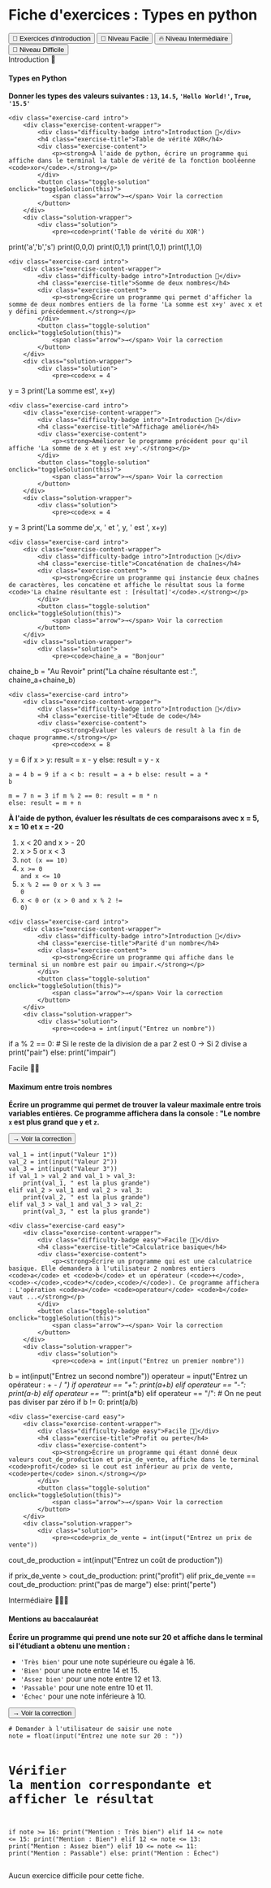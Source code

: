 # Fiche d'exercices : Types en python

<link rel="stylesheet" href="../../../stylesheets/exercise-cards.css">
<script src="../../../stylesheets/exercise-cards.js"></script>

<div class="section-tabs">
    <button class="section-tab" onclick="showSection('intro-section')">🎯 Exercices d'introduction</button>
    <button class="section-tab" onclick="showSection('easy-section')">🌟 Niveau Facile</button>
    <button class="section-tab" onclick="showSection('medium-section')">🔥 Niveau Intermédiaire</button>
    <button class="section-tab" onclick="showSection('hard-section')">🚀 Niveau Difficile</button>
</div>

<div id="intro-section" class="section-content">
<div class="exercise-cards">
    <div class="exercise-card intro">
        <div class="exercise-content-wrapper">
            <div class="difficulty-badge intro">Introduction 🦊</div>
            <h4 class="exercise-title">Types en Python</h4>
            <div class="exercise-content">
                <p><strong>Donner les types des valeurs suivantes : <code>13</code>, <code>14.5</code>, <code>'Hello World!'</code>, <code>True</code>, <code>'15.5'</code></strong></p>
            </div>
        </div>
    </div>

    <div class="exercise-card intro">
        <div class="exercise-content-wrapper">
            <div class="difficulty-badge intro">Introduction 🦊</div>
            <h4 class="exercise-title">Table de vérité XOR</h4>
            <div class="exercise-content">
                <p><strong>À l'aide de python, écrire un programme qui affiche dans le terminal la table de vérité de la fonction booléenne <code>xor</code>.</strong></p>
            </div>
            <button class="toggle-solution" onclick="toggleSolution(this)">
                <span class="arrow">→</span> Voir la correction
            </button>
        </div>
        <div class="solution-wrapper">
            <div class="solution">
                <pre><code>print('Table de vérité du XOR')
print('a','b','s')
print(0,0,0)
print(0,1,1)
print(1,0,1)
print(1,1,0)</code></pre>
            </div>
        </div>
    </div>

    <div class="exercise-card intro">
        <div class="exercise-content-wrapper">
            <div class="difficulty-badge intro">Introduction 🦊</div>
            <h4 class="exercise-title">Somme de deux nombres</h4>
            <div class="exercise-content">
                <p><strong>Écrire un programme qui permet d'afficher la somme de deux nombres entiers de la forme 'La somme est x+y' avec x et y défini précédemment.</strong></p>
            </div>
            <button class="toggle-solution" onclick="toggleSolution(this)">
                <span class="arrow">→</span> Voir la correction
            </button>
        </div>
        <div class="solution-wrapper">
            <div class="solution">
                <pre><code>x = 4
y = 3
print('La somme est', x+y)</code></pre>
            </div>
        </div>
    </div>

    <div class="exercise-card intro">
        <div class="exercise-content-wrapper">
            <div class="difficulty-badge intro">Introduction 🦊</div>
            <h4 class="exercise-title">Affichage amélioré</h4>
            <div class="exercise-content">
                <p><strong>Améliorer le programme précédent pour qu'il affiche 'La somme de x et y est x+y'.</strong></p>
            </div>
            <button class="toggle-solution" onclick="toggleSolution(this)">
                <span class="arrow">→</span> Voir la correction
            </button>
        </div>
        <div class="solution-wrapper">
            <div class="solution">
                <pre><code>x = 4
y = 3
print('La somme de',x, ' et ', y, ' est ', x+y)</code></pre>
            </div>
        </div>
    </div>

    <div class="exercise-card intro">
        <div class="exercise-content-wrapper">
            <div class="difficulty-badge intro">Introduction 🦊</div>
            <h4 class="exercise-title">Concaténation de chaînes</h4>
            <div class="exercise-content">
                <p><strong>Écrire un programme qui instancie deux chaînes de caractères, les concatène et affiche le résultat sous la forme <code>'La chaîne résultante est : [résultat]'</code>.</strong></p>
            </div>
            <button class="toggle-solution" onclick="toggleSolution(this)">
                <span class="arrow">→</span> Voir la correction
            </button>
        </div>
        <div class="solution-wrapper">
            <div class="solution">
                <pre><code>chaine_a = "Bonjour"
chaine_b = "Au Revoir"
print("La chaîne résultante est :", chaine_a+chaine_b)</code></pre>
            </div>
        </div>
    </div>

    <div class="exercise-card intro">
        <div class="exercise-content-wrapper">
            <div class="difficulty-badge intro">Introduction 🦊</div>
            <h4 class="exercise-title">Étude de code</h4>
            <div class="exercise-content">
                <p><strong>Évaluer les valeurs de result à la fin de chaque programme.</strong></p>
                <pre><code>x = 8
y = 6
if x > y:
    result = x - y
else:
    result = y - x</code></pre>
                <pre><code>a = 4
b = 9
if a < b:
    result = a + b
else:
    result = a * b</code></pre>
                <pre><code>m = 7
n = 3
if m % 2 == 0:
    result = m * n
else:
    result = m + n</code></pre>
                <p><strong>À l'aide de python, évaluer les résultats de ces comparaisons avec x = 5, x = 10 et x = -20</strong></p>
                <ol>
                    <li>x < 20 and x > - 20</li>
                    <li>x > 5 or x < 3</li>
                    <li><code>not (x == 10)</code></li>
                    <li><code>x >= 0 and x <= 10</code></li>
                    <li><code>x % 2 == 0 or x % 3 == 0</code></li>
                    <li><code>x < 0 or (x > 0 and x % 2 != 0)</code></li>
                </ol>
            </div>
        </div>
    </div>

    <div class="exercise-card intro">
        <div class="exercise-content-wrapper">
            <div class="difficulty-badge intro">Introduction 🦊</div>
            <h4 class="exercise-title">Parité d'un nombre</h4>
            <div class="exercise-content">
                <p><strong>Écrire un programme qui affiche dans le terminal si un nombre est pair ou impair.</strong></p>
            </div>
            <button class="toggle-solution" onclick="toggleSolution(this)">
                <span class="arrow">→</span> Voir la correction
            </button>
        </div>
        <div class="solution-wrapper">
            <div class="solution">
                <pre><code>a = int(input("Entrez un nombre"))
if a % 2 == 0:  # Si le reste de la division de a par 2 est 0 -> Si 2 divise a
    print("pair")
else:
    print("impair")</code></pre>
            </div>
        </div>
    </div>
</div>
</div>

<div id="easy-section" class="section-content">
<div class="exercise-cards">
    <div class="exercise-card easy">
        <div class="exercise-content-wrapper">
            <div class="difficulty-badge easy">Facile 🦊🦊</div>
            <h4 class="exercise-title">Maximum entre trois nombres</h4>
            <div class="exercise-content">
                <p><strong>Écrire un programme qui permet de trouver la valeur maximale entre trois variables entières. Ce programme affichera dans la console : "Le nombre <code>x</code> est plus grand que <code>y</code> et <code>z</code>.</strong></p>
            </div>
            <button class="toggle-solution" onclick="toggleSolution(this)">
                <span class="arrow">→</span> Voir la correction
            </button>
        </div>
        <div class="solution-wrapper">
            <div class="solution">
                <pre><code>val_1 = int(input("Valeur 1"))
val_2 = int(input("Valeur 2"))
val_3 = int(input("Valeur 3"))
if val_1 > val_2 and val_1 > val_3:
    print(val_1, " est la plus grande")
elif val_2 > val_1 and val_2 > val_3:
    print(val_2, " est la plus grande")
elif val_3 > val_1 and val_3 > val_2:
    print(val_3, " est la plus grande")</code></pre>
            </div>
        </div>
    </div>

    <div class="exercise-card easy">
        <div class="exercise-content-wrapper">
            <div class="difficulty-badge easy">Facile 🦊🦊</div>
            <h4 class="exercise-title">Calculatrice basique</h4>
            <div class="exercise-content">
                <p><strong>Écrire un programme qui est une calculatrice basique. Elle demandera à l'utilisateur 2 nombres entiers <code>a</code> et <code>b</code> et un opérateur (<code>+</code>,<code>-</code>,<code>*</code>,<code>/</code>). Ce programme affichera : L'opération <code>a</code> <code>operateur</code> <code>b</code> vaut ...</strong></p>
            </div>
            <button class="toggle-solution" onclick="toggleSolution(this)">
                <span class="arrow">→</span> Voir la correction
            </button>
        </div>
        <div class="solution-wrapper">
            <div class="solution">
                <pre><code>a = int(input("Entrez un premier nombre"))
b = int(input("Entrez un second nombre"))
operateur = input("Entrez un opérateur : + - / *")
if operateur == "+":
    print(a+b)
elif operateur == "-":
    print(a-b)
elif operateur == "*":
    print(a*b)
elif operateur == "/":
    # On ne peut pas diviser par zéro
    if b != 0:
        print(a/b)</code></pre>
            </div>
        </div>
    </div>

    <div class="exercise-card easy">
        <div class="exercise-content-wrapper">
            <div class="difficulty-badge easy">Facile 🦊🦊</div>
            <h4 class="exercise-title">Profit ou perte</h4>
            <div class="exercise-content">
                <p><strong>Écrire un programme qui étant donné deux valeurs cout_de_production et prix_de_vente, affiche dans le terminal <code>profit</code> si le cout est inférieur au prix de vente, <code>perte</code> sinon.</strong></p>
            </div>
            <button class="toggle-solution" onclick="toggleSolution(this)">
                <span class="arrow">→</span> Voir la correction
            </button>
        </div>
        <div class="solution-wrapper">
            <div class="solution">
                <pre><code>prix_de_vente = int(input("Entrez un prix de vente"))
cout_de_production = int(input("Entrez un coût de production"))

if prix_de_vente > cout_de_production:
    print("profit")
elif prix_de_vente == cout_de_production:
    print("pas de marge")
else:
    print("perte")</code></pre>
            </div>
        </div>
    </div>
</div>
</div>

<div id="medium-section" class="section-content">
<div class="exercise-cards">
    <div class="exercise-card medium">
        <div class="exercise-content-wrapper">
            <div class="difficulty-badge medium">Intermédiaire 🦊🦊🦊</div>
            <h4 class="exercise-title">Mentions au baccalauréat</h4>
            <div class="exercise-content">
                <p><strong>Écrire un programme qui prend une note sur 20 et affiche dans le terminal si l'étudiant a obtenu une mention :</strong></p>
                <ul>
                    <li><code>'Très bien'</code> pour une note supérieure ou égale à 16.</li>
                    <li><code>'Bien'</code> pour une note entre 14 et 15.</li>
                    <li><code>'Assez bien'</code> pour une note entre 12 et 13.</li>
                    <li><code>'Passable'</code> pour une note entre 10 et 11.</li>
                    <li><code>'Échec'</code> pour une note inférieure à 10.</li>
                </ul>
            </div>
            <button class="toggle-solution" onclick="toggleSolution(this)">
                <span class="arrow">→</span> Voir la correction
            </button>
        </div>
        <div class="solution-wrapper">
            <div class="solution">
                <pre><code># Demander à l'utilisateur de saisir une note
note = float(input("Entrez une note sur 20 : "))

# Vérifier la mention correspondante et afficher le résultat
if note >= 16:
    print("Mention : Très bien")
elif 14 <= note <= 15:
    print("Mention : Bien")
elif 12 <= note <= 13:
    print("Mention : Assez bien")
elif 10 <= note <= 11:
    print("Mention : Passable")
else:
    print("Mention : Échec")</code></pre>
            </div>
        </div>
    </div>
</div>
</div>

<div id="hard-section" class="section-content">
<div class="exercise-cards">
    <p>Aucun exercice difficile pour cette fiche.</p>
</div>
</div>
